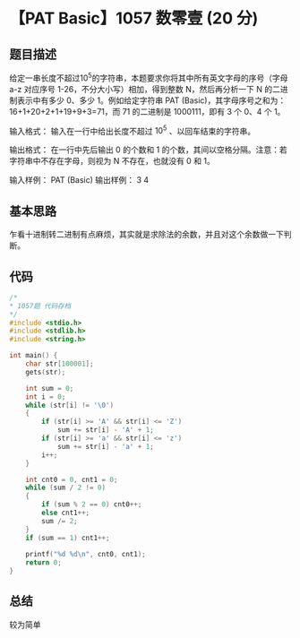 # 【PAT Basic】1057 数零壹 (20 分)

## 题目描述

给定一串长度不超过$10^5$的字符串，本题要求你将其中所有英文字母的序号（字母 a-z 对应序号 1-26，不分大小写）相加，得到整数 N，然后再分析一下 N 的二进制表示中有多少 0、多少 1。例如给定字符串 PAT (Basic)，其字母序号之和为：16+1+20+2+1+19+9+3=71，而 71 的二进制是 1000111，即有 3 个 0、4 个 1。

输入格式：
输入在一行中给出长度不超过 $10^5$​​ 、以回车结束的字符串。

输出格式：
在一行中先后输出 0 的个数和 1 的个数，其间以空格分隔。注意：若字符串中不存在字母，则视为 N 不存在，也就没有 0 和 1。

输入样例：
PAT (Basic)
输出样例：
3 4

## 基本思路

乍看十进制转二进制有点麻烦，其实就是求除法的余数，并且对这个余数做一下判断。

## 代码

```cpp
/*
* 1057题 代码存档
*/
#include <stdio.h>
#include <stdlib.h>
#include <string.h>

int main() {
    char str[100001];
    gets(str);

    int sum = 0;
    int i = 0;
    while (str[i] != '\0')
    {
        if (str[i] >= 'A' && str[i] <= 'Z')
            sum += str[i] - 'A' + 1;
        if (str[i] >= 'a' && str[i] <= 'z')
            sum += str[i] - 'a' + 1;
        i++;
    }

    int cnt0 = 0, cnt1 = 0;
    while (sum / 2 != 0)
    {
        if (sum % 2 == 0) cnt0++;
        else cnt1++;
        sum /= 2;
    }
    if (sum == 1) cnt1++;
    
    printf("%d %d\n", cnt0, cnt1);
    return 0;
}
```

## 总结

较为简单
